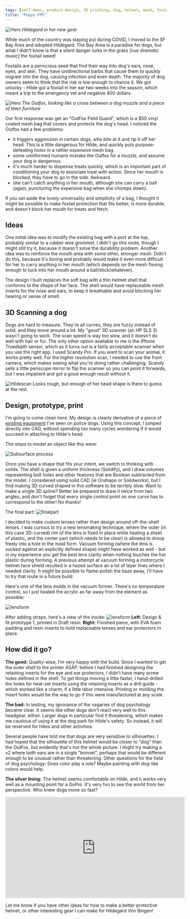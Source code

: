 ```yaml
---
tags: [self-Amos, product-design, 3D printing, dog, helmet, mask, foxtails, OutFox]
title: "Puppy PPE"
---
```

![Hero](https://i.imgur.com/2jNfUL5.jpg)
*Hildegard in her new gear*

While much of the country was staying put during COVID, I moved to the SF Bay Area and adopted Hildegard. The Bay Area is a paradise for dogs, but what I didn't know is that a silent danger lurks in the grass *[cue dramatic music]* the foxtail weed!

Foxtails are a pernicious seed that find their way into dog's ears, nose, eyes, and skin. They have unidirectional barbs that cause them to quickly migrate into the dog, causing infection and even death. The majority of dog owners seem to think that the risk is low enough to chance it. We got unlucky - Hilde got a foxtail in her ear two weeks into the season, which meant a trip to the emergency vet and negative 400 dollars.

![Hero](https://i.imgur.com/V1eA1xi.jpg)
*The Outfox, looking like a cross between a dog muzzle and a piece of lawn furniture*

Our first response was get an "OutFox Field Guard", which is a $50 vinyl coated mesh bag that covers and protects the dog's head. I noticed the Outfox had a few problems:

- it triggers aggression in certain dogs, who bite at it and rip it off her head. This is a little dangerous for Hilde, and quickly puts purpose-defeating holes in a rather expensive mesh bag.
- some uninformed humans mistake the Outfox for a muzzle, and assume your dog is dangerous.
- it's much harder to dispense treats quickly, which is an important part of conditioning your dog to associate treat with action. Since her mouth is blocked, they have to go in the side. Awkward.
- she can't catch anything in her mouth, although she can carry a ball (again, puncturing the expensive bag when she chomps down).

If you set aside the lovely universality and simplicity of a bag, I thought it might be possible to make foxtail protection that fits better, is more durable, and doesn't block her mouth for treats and fetch.

## Ideas

One initial idea was to modify the existing bag with a port at the top, probably similar to a rubber wire grommet. I didn't go this route, though I might still try it, because it doesn't solve the durability problem. Another idea was to reinforce the mouth area with some other, stronger mesh. Didn't do this, because it's boring and probably would make it even more difficult for her to carry anything in her mouth (which depends on the mesh flexing enough to tuck into her mouth around a ball/stick/whatever).

The design I built replaces the soft bag with a thin helmet shell that conforms to the shape of her face. The shell would have replaceable mesh inserts for the nose and ears, to keep it breathable and avoid blocking her hearing or sense of smell.  

## 3D Scanning a dog

Dogs are hard to measure. They're all curves, they are fuzzy instead of solid, and they move around a lot. My "good" 3D scanner (an HP SLS 3) wasn't going to work. The scan speed is way too slow, and it doesn't do well with hair or fur. The only other option available to me is the iPhone Truedepth sensor, which as it turns out is a fairly acceptable scanner when you use the right app. I used ‎Scandy Pro. If you want to scan your animal, it works pretty well. For the higher resolution scan, I needed to use the front camera, which makes seeing what you're doing rather challenging. Scandy sells a little periscope mirror to flip the scanner so you can point it forwards, but I was impatient and got a good enough result without it.

![Hildescan](https://i.imgur.com/CAvqBTm.jpg)
Looks rough, but enough of her head shape is there to guess at the rest.

## Design, prototype, print

I'm going to come clean here. My design is clearly derivative of a piece of <a href="https://i.redd.it/o3qucseyjsz01.jpg">existing equipment</a> I've seen on police dogs. Using this concept, I jumped directly into CAD, without spending too many cycles wondering if it would succeed in attaching to Hilde's head.

The steps to model an object like this were:

![Subsurface process](https://i.imgur.com/9RXFShj.png)

Once you have a shape that fits your intent, we switch to thinking with solids. The shell is given a uniform thickness (Solidify), and I draw volumes representing bolt holes and other features that are Boolean subtracted from the model. I considered using solid CAD (ie Onshape or Solidworks), but I find making 3D curved shaped in this software to be terribly slow. Want to make a single 3D spline? Better be prepared to draw it twice from two angles, and don't forget that every single control point on one curve has to correspond to the other! No thanks!

The final part:
![finalpart](https://i.imgur.com/E9PdixZ.png)

I decided to make custom lenses rather than design around off-the-shelf lenses. I was curious to try a new lensmaking technique, where the outer (in this case 3D-curved) rim of the lens is fixed in place while heating a sheet of plastic, and the center part (which needs to be clear) is allowed to droop freely into a hole in the mold form. Vacuum forming (where the lens is sucked against an explicitly defined shape) might have worked as well - but in my experience you get the best lens clarity when nothing touches the hot plastic during forming. A previous attempt at vacuum forming a motorcycle helmet face shield resulted in a hazed surface an a lot of layer lines where I needed clarity. It might be possible to flame-polish the haze away, I'll have to try that route in a future build.

Here's one of the lens molds in the vacuum former. There's no temperature control, so I just heated the acrylic as far away from the element as possible:

![lensform](https://i.imgur.com/veXK5KU.png)


After adding straps, here's a view of the inside:
![lensform](https://i.imgur.com/wXOftjT.jpg)
**Left:** Design & fit prototype 1, printed in Draft resin. **Right:** Finished piece, with EVA foam padding and resin inserts to hold replaceable lenses and ear protectors in place.

## How did it go?

**The good:** Quality-wise, I'm very happy with the build. Since I wanted to get the outer shell to the printer ASAP, before I had finished designing the retaining inserts for the eye and ear protectors, I didn't have many screw holes defined in the shell. To get things moving a little faster, I hand-drilled the holes for heat-set inserts using the retaining inserts as a drill guide - which worked like a charm, if a little labor intensive. Printing or molding the insert holes would be the way to go if this were manufactured at any scale.

**The bad:** In testing, my ignorance of the vagaries of dog psychology became clear. It seems like other dogs don't react very well to this headgear, either. Larger dogs in particular find it threatening, which makes me cautious of using it at the dog park for Hilde's safety. So instead, it will be reserved for hikes and other activities.

Several people have told me that dogs are very sensitive to silhouettes. I had hoped that the silhouette of this helmet would be closer to "dog" than the OutFox, but evidently that's not the whole picture. I might try making a v2 where both ears are in a single "bonnet", perhaps that would be different enough to be unusual rather than threatening. Other questions for the field of dog psychology: Does color play a role? Maybe painting with dog-like colors would help.  

**The silver lining:** The helmet seems comfortable on Hilde, and it works very well as a mounting point for a GoPro. It's very fun to see the world from her perspective. Who knew dogs move so fast?

<iframe width="560" height="315" src="https://www.youtube.com/embed/lNzlvwt1wMM" title="YouTube video player" frameborder="0" allow="accelerometer; autoplay; clipboard-write; encrypted-media; gyroscope; picture-in-picture" allowfullscreen></iframe>

Let me know if you have other ideas for how to make a better protective helmet, or other interesting gear I can make for Hildegard Von Bingen!

